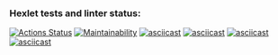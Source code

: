 ### Hexlet tests and linter status:
[![Actions Status](https://github.com/AndreyPiganov/frontend-project-44/workflows/hexlet-check/badge.svg)](https://github.com/AndreyPiganov/frontend-project-44/actions)
[![Maintainability](https://api.codeclimate.com/v1/badges/6d04893f0d0d61316952/maintainability)](https://codeclimate.com/github/AndreyPiganov/frontend-project-44/maintainability)
[![asciicast](https://asciinema.org/a/540719.svg)](https://asciinema.org/a/540719)
[![asciicast](https://asciinema.org/a/41UnoC2DsL8A1QvPSSPokQH54.svg)](https://asciinema.org/a/41UnoC2DsL8A1QvPSSPokQH54)
[![asciicast](https://asciinema.org/a/w6fwP4Qe6RrKapUBSAU7JlNuE.svg)](https://asciinema.org/a/w6fwP4Qe6RrKapUBSAU7JlNuE)
[![asciicast](https://asciinema.org/a/I4wDqi9M3lKqPu5mmGHQ129b8.svg)](https://asciinema.org/a/I4wDqi9M3lKqPu5mmGHQ129b8)